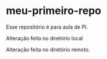 # meu-primeiro-repo
Esse repositório é para aula de PI.

Alteração feita no diretório local

Alteração feita no diretório remoto.
